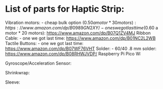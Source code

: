 # List of parts for Haptic Strip:

Vibration motors:
    - cheap bulk option ($0.50 a motor * 30 motors): https://www.amazon.com/dp/B0989GN2XY/
    - ones we got last time ($0.60 a motor * 20 motors): https://www.amazon.com/dp/B07Q1ZV4MJ
Ribbon Cable:
    - one we got last time: https://www.amazon.com/dp/B01NC2L2WB
Tactile Buttons:
    - one we got last time: https://www.amazon.com/dp/B07WF76VHT
Solder:
    - 60/40 .8 mm solder: https://www.amazon.com/dp/B08RHWJVDP/
Raspberry Pi Pico W:

Gyroscope/Acceleration Sensor:

Shrinkwrap:

Sleeve:

